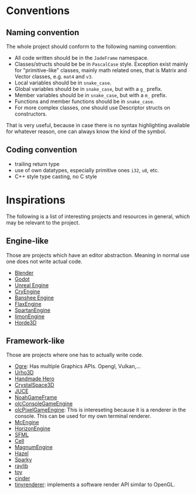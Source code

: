 

# Conventions
## Naming convention
The whole project should conform to the following naming convention:

- All code written should be in the `JadeFrame` namespace.
- Classes/structs should be be in `PascalCase` style. Exception exist mainly for "primitive-like" classes, mainly math related ones, that is Matrix and Vector classes, e.g. `mat4` and `v3`.
- Local variables should be in `snake_case`.
- Global variables should be in `snake_case`, but with a `g_` prefix.
- Member variables should be in `snake_case`, but with a `m_` prefix.
- Functions and member functions should be in `snake_case`.
- For more complex classes, one should use Descriptor structs on constructors.

That is very useful, because in case there is no syntax highlighting available for whatever reason, one can always know the kind of the symbol.
## Coding convention
- trailing return type
- use of own datatypes, especially primitive ones `i32`, `u8`, etc.
- C++ style type casting, no C style
# Inspirations
The following is a list of interesting projects and resources in general, which may be relevant to the project.
## Engine-like
Those are projects which have an editor abstraction. Meaning in normal use one does not write actual code.
- [Blender](https://github.com/blender/blender)
- [Godot](https://github.com/blender/blender)
- [Unreal Engine](https://github.com/EpicGames/UnrealEngine)
- [CryEngine](https://github.com/ValtoGameEngines/CryEngine)
- [Banshee Engine](https://github.com/ValtoGameEngines/Banshee-Engine)
- [FlaxEngine](https://github.com/FlaxEngine/FlaxEngine)
- [SpartanEngine](https://github.com/PanosK92/SpartanEngine)
- [limonEngine](https://github.com/enginmanap/limonEngine)
- [Horde3D](https://github.com/horde3d/Horde3D)

## Framework-like
Those are projects where one has to actually write code.
- [Ogre](https://github.com/OGRECave/ogre): Has multiple Graphics APIs. Opengl, Vulkan,...
- [Urho3D](https://github.com/urho3d/Urho3D)
- [Handmade Hero](https://github.com/HandmadeHero/cpp)
- [CrystalSpace3D](https://github.com/crystalspace/CS)
- [JUCE](https://github.com/juce-framework/JUCE)
- [NoahGameFrame](https://github.com/ketoo/NoahGameFrame)
- [olcConsoleGameEngine](https://github.com/OneLoneCoder/videos)
- [olcPixelGameEngine](https://github.com/OneLoneCoder/olcPixelGameEngine): This is intereseting because it is a renderer in the console. This can be used for my own terminal renderer.
- [McEngine](https://github.com/McKay42/McEngine)
- [HorizonEngine](https://github.com/FergusGriggs/HorizonEngine)
- [SFML](https://github.com/SFML/SFML)
- [Cell](https://github.com/JoeyDeVries/Cell)
- [MagnumEngine](https://github.com/mosra/magnum)
- [Hazel](https://github.com/TheCherno/Hazel)
- [Sparky](https://github.com/TheCherno/Sparky)
- [raylib](https://github.com/raysan5/raylib)
- [toy](https://github.com/hugoam/toy)
- [cinder](https://github.com/cinder/Cinder)
- [tinyrenderer](https://github.com/ssloy/tinyrenderer): implements a software render API similar to OpenGL.